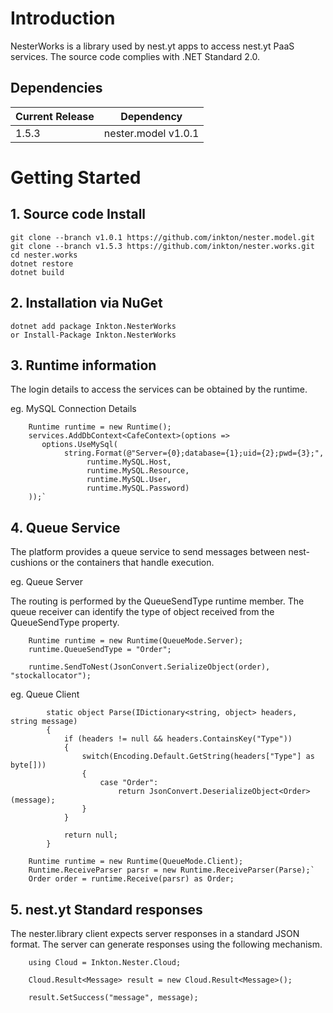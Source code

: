 # Introduction 
NesterWorks is a library used by nest.yt apps to access nest.yt PaaS services. The source code complies with .NET Standard 2.0.

## Dependencies

| Current Release   |  Dependency                 |
| ----------------- | --------------------------- |
| 1.5.3             | nester.model v1.0.1         |

# Getting Started

## 1.   Source code Install
```
git clone --branch v1.0.1 https://github.com/inkton/nester.model.git
git clone --branch v1.5.3 https://github.com/inkton/nester.works.git
cd nester.works
dotnet restore
dotnet build
```

## 2.   Installation via NuGet
```
dotnet add package Inkton.NesterWorks
or Install-Package Inkton.NesterWorks
```

## 3.   Runtime information
  
  The login details to access the services can be obtained by the runtime.
  
eg. MySQL Connection Details
```
    Runtime runtime = new Runtime();
    services.AddDbContext<CafeContext>(options =>
       options.UseMySql(
            string.Format(@"Server={0};database={1};uid={2};pwd={3};",
                 runtime.MySQL.Host,
                 runtime.MySQL.Resource,
                 runtime.MySQL.User,
                 runtime.MySQL.Password)
    ));`   
```
## 4.   Queue Service
  
  The platform provides a queue service to send messages between nest-cushions or the containers that handle execution.

eg. Queue Server
  
  The routing is performed by the QueueSendType runtime member. The queue receiver can identify the type of object received from the QueueSendType property.

```   
    Runtime runtime = new Runtime(QueueMode.Server);
    runtime.QueueSendType = "Order";    
    
    runtime.SendToNest(JsonConvert.SerializeObject(order), "stockallocator");
``` 
eg. Queue Client
```
        static object Parse(IDictionary<string, object> headers, string message)
        {
            if (headers != null && headers.ContainsKey("Type"))
            {
                switch(Encoding.Default.GetString(headers["Type"] as byte[]))
                {
                    case "Order":
                        return JsonConvert.DeserializeObject<Order>(message);
                }
            }

            return null;
        }
```
```
    Runtime runtime = new Runtime(QueueMode.Client);
    Runtime.ReceiveParser parsr = new Runtime.ReceiveParser(Parse);`   
    Order order = runtime.Receive(parsr) as Order;
```
## 5.  nest.yt Standard responses
   
  The nester.library client expects server responses in a standard JSON format. The server can generate responses using the following mechanism.

```
    using Cloud = Inkton.Nester.Cloud;

    Cloud.Result<Message> result = new Cloud.Result<Message>();

    result.SetSuccess("message", message);
```
